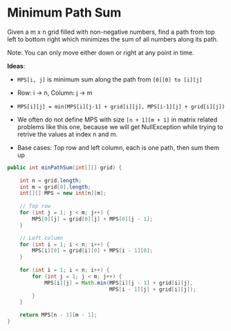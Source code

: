# Minimum Path Sum

Given a m x n grid filled with non-negative numbers, find a path from top left to bottom right which minimizes the sum of all numbers along its path.

Note: You can only move either down or right at any point in time.

**Ideas**:
- `MPS[i, j]` is minimum sum along the path from `[0][0] to [i][j]`

- Row: i -> n, Column: j -> m

- `MPS[i][j] = min(MPS[i][j-1] + grid[i][j], MPS[i-1][j] + grid[i][j])`

- We often do not define MPS with size `[n + 1][m + 1]` in matrix related problems like this one, because we will get NullException while trying to retrive the values at index n and m.

- Base cases: Top row and left column, each is one path, then sum them up


```java
public int minPathSum(int[][] grid) {
    
    int n = grid.length;
    int m = grid[0].length;
    int[][] MPS = new int[n][m];
      
    // Top row
    for (int j = 1; j < m; j++) {
        MPS[0][j] = grid[0][j] + MPS[0][j - 1];
    }

    // Left column
    for (int i = 1; i < n; i++) {
        MPS[i][0] = grid[i][0] + MPS[i - 1][0];
    }
    
    for (int i = 1; i < n; i++) {
        for (int j = 1; j < m; j++) {
            MPS[i][j] = Math.min(MPS[i][j - 1] + grid[i][j],
                                 MPS[i - 1][j] + grid[i][j]);
        }
    }
    
    return MPS[n - 1][m - 1];
}

```